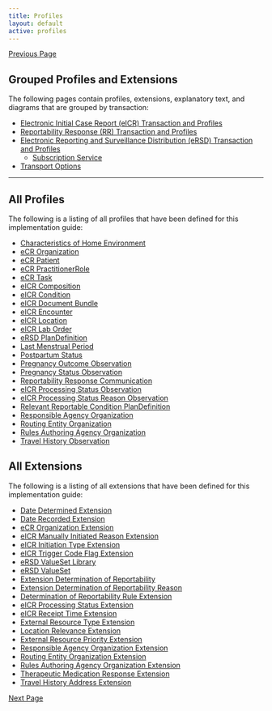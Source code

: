 ```yaml
---
title: Profiles
layout: default
active: profiles
---
```


[Previous Page](toc.html)

## Grouped Profiles and Extensions

The following pages contain profiles, extensions, explanatory text, and diagrams that are grouped by transaction:

* <a href="Electronic_Initial_Case_Report_(eICR)_Transaction_and_Profiles.html">Electronic Initial Case Report (eICR) Transaction and Profiles</a>
* <a href="Reportability_Response_(RR)_Transaction_and_Profiles.html">Reportability Response (RR) Transaction and Profiles</a>
* <a href="Electronic_Reporting_and_Surveillance_Distribution_(eRSD)_Transaction_and_Profiles.html">Electronic Reporting and Surveillance Distribution (eRSD) Transaction and Profiles</a>
    * <a href="Subscription_Service.html">Subscription Service</a>
* <a href="Transport_Options.html">Transport Options</a>


-----


## All Profiles

The following is a listing of all profiles that have been defined for this implementation guide:

<ul>
	<li><a href="StructureDefinition-characteristics-of-home-environment.html">Characteristics of Home Environment</a></li>
	<li><a href="StructureDefinition-ecr-organization.html">eCR Organization</a></li>
	<li><a href="StructureDefinition-ecr-patient.html">eCR Patient</a></li>
	<li><a href="StructureDefinition-ecr-practitionerrole.html">eCR PractitionerRole</a></li>
	<li><a href="StructureDefinition-ecr-task.html">eCR Task</a></li>
	<li><a href="StructureDefinition-eicr-composition.html">eICR Composition</a></li>
	<li><a href="StructureDefinition-eicr-condition.html">eICR Condition</a></li>
	<li><a href="StructureDefinition-eicr-document-bundle.html">eICR Document Bundle</a></li>
	<li><a href="StructureDefinition-eicr-encounter.html">eICR Encounter</a></li>
	<li><a href="StructureDefinition-eicr-location.html">eICR Location</a></li>
	<li><a href="StructureDefinition-eicr-servicerequest.html">eICR Lab Order</a></li>
	<li><a href="StructureDefinition-ersd-plandefinition.html">eRSD PlanDefinition</a></li>
	<li><a href="StructureDefinition-last-menstrual-period.html">Last Menstrual Period</a></li>
	<li><a href="StructureDefinition-postpartum-status.html">Postpartum Status</a></li>
	<li><a href="StructureDefinition-pregnancy-outcome-observation.html">Pregnancy Outcome Observation</a></li>
	<li><a href="StructureDefinition-pregnancy-status-observation.html">Pregnancy Status Observation</a></li>
	<li><a href="StructureDefinition-rr-communication.html">Reportability Response Communication</a></li>
	<li><a href="StructureDefinition-rr-eicr-processing-status-observation.html">eICR Processing Status Observation</a></li>
	<li><a href="StructureDefinition-rr-eicr-processing-status-reason-observation.html">eICR Processing Status Reason Observation</a></li>
	<li><a href="StructureDefinition-rr-relevant-reportable-condition-plandefinition.html">Relevant Reportable Condition PlanDefinition</a></li>
	<li><a href="StructureDefinition-rr-responsible-agency-organization.html">Responsible Agency Organization</a></li>
	<li><a href="StructureDefinition-rr-routing-entity-organization.html">Routing Entity Organization</a></li>
	<li><a href="StructureDefinition-rr-rules-authoring-agency-organization.html">Rules Authoring Agency Organization</a></li>
	<li><a href="StructureDefinition-travel-history-observation.html">Travel History Observation</a></li>

</ul>

## All Extensions

The following is a listing of all extensions that have been defined for this implementation guide:

<ul>
	<li><a href="StructureDefinition-date-determined-extension.html">Date Determined Extension</a></li>
	<li><a href="StructureDefinition-date-recorded-extension.html">Date Recorded Extension</a></li>
	<li><a href="StructureDefinition-ecr-organization-extension.html">eCR Organization Extension</a></li>
	<li><a href="StructureDefinition-eicr-initiation-reason-extension.html">eICR Manually Initiated Reason Extension</a></li>
	<li><a href="StructureDefinition-eicr-initiation-type-extension.html">eICR Initiation Type Extension</a></li>
	<li><a href="StructureDefinition-eicr-trigger-code-flag-extension.html">eICR Trigger Code Flag Extension</a></li>
	<li><a href="StructureDefinition-ersd-valueset-library.html">eRSD ValueSet Library</a></li>
	<li><a href="StructureDefinition-ersd-valueset.html">eRSD ValueSet</a></li>
	<li><a href="StructureDefinition-rr-determination-of-reportability-extension.html">Extension Determination of Reportability</a></li>
	<li><a href="StructureDefinition-rr-determination-of-reportability-reason-extension.html">Extension Determination of Reportability Reason</a></li>
	<li><a href="StructureDefinition-rr-determination-of-reportability-rule-extension.html">Determination of Reportability Rule Extension</a></li>
	<li><a href="StructureDefinition-rr-eicr-processing-status-extension.html">eICR Processing Status Extension</a></li>
	<li><a href="StructureDefinition-rr-eicr-receipt-time-extension.html">eICR Receipt Time Extension</a></li>
	<li><a href="StructureDefinition-rr-external-resource-type-extension.html">External Resource Type Extension</a></li>
	<li><a href="StructureDefinition-rr-location-relevance-extension.html">Location Relevance Extension</a></li>
	<li><a href="StructureDefinition-rr-priority-extension.html">External Resource Priority Extension</a></li>
	<li><a href="StructureDefinition-rr-responsible-agency-organization-extension.html">Responsible Agency Organization Extension</a></li>
	<li><a href="StructureDefinition-rr-routing-entity-organization-extension.html">Routing Entity Organization Extension</a></li>
	<li><a href="StructureDefinition-rr-rules-authoring-agency-organization-extension.html">Rules Authoring Agency Organization Extension</a></li>
	<li><a href="StructureDefinition-therapeutic-medication-response-extension.html">Therapeutic Medication Response Extension</a></li>
	<li><a href="StructureDefinition-travel-history-address-extension.html">Travel History Address Extension</a></li>
</ul>

[Next Page](Electronic_Initial_Case_Report_(eICR)_Transaction_and_Profiles.html)